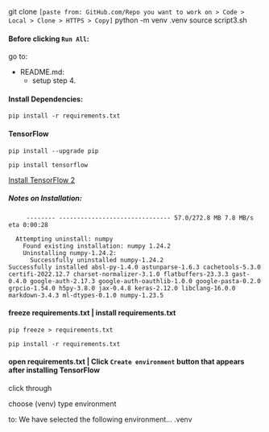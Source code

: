 git clone ```[paste from: GitHub.com/Repo you want to work on > Code > Local > Clone > HTTPS > Copy]```
python -m venv .venv
source script3.sh

#### Before clicking `Run All`:
go to:
- README.md:
    - setup step 4.


#### Install Dependencies:
`pip install -r requirements.txt`

#### TensorFlow

```
pip install --upgrade pip

pip install tensorflow
```

[Install TensorFlow 2](https://www.tensorflow.org/install)

##### Notes on Installation:

```
     -------- ------------------------------- 57.0/272.8 MB 7.8 MB/s eta 0:00:28
```

```
  Attempting uninstall: numpy
    Found existing installation: numpy 1.24.2
    Uninstalling numpy-1.24.2:
      Successfully uninstalled numpy-1.24.2
Successfully installed absl-py-1.4.0 astunparse-1.6.3 cachetools-5.3.0 certifi-2022.12.7 charset-normalizer-3.1.0 flatbuffers-23.3.3 gast-0.4.0 google-auth-2.17.3 google-auth-oauthlib-1.0.0 google-pasta-0.2.0 grpcio-1.54.0 h5py-3.8.0 jax-0.4.8 keras-2.12.0 libclang-16.0.0 markdown-3.4.3 ml-dtypes-0.1.0 numpy-1.23.5
```

#### freeze requirements.txt | install requirements.txt
`pip freeze > requirements.txt`

`pip install -r requirements.txt`

#### open requirements.txt | Click `Create environment` button that appears after installing TensorFlow
click through

choose (venv) type environment

to:
We have selected the following environment... .venv